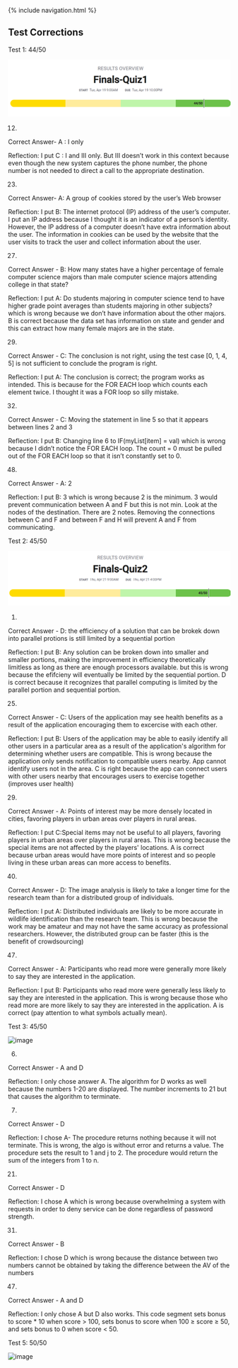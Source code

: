 {% include navigation.html %}

## Test Corrections 

Test 1: 44/50

![img_1.png](img_1.png)

12.

Correct Answer- A : I only


Reflection: I put C : I and III only. But III doesn’t work in this context because even though the new system captures the phone number, the phone number is not needed to direct a call to the appropriate destination.


23.

Correct Answer- A: A group of cookies stored by the user’s Web browser

Reflection: I put B: The internet protocol (IP) address of the user’s computer. I put an IP address because I thought it is an indicator of a person’s identity. However, the IP address of a computer doesn’t have extra information about the user. The information in cookies can be used by the website that the user visits to track the user and collect information about the user.


27.

Correct Answer - B: How many states have a higher percentage of female computer science majors than male computer science majors attending college in that state?

Reflection: I put A: Do students majoring in computer science tend to have higher grade point averages than students majoring in other subjects? which is wrong because we don’t have information about the other majors. B is correct because the data set has information on state and gender and this can extract how many female majors are in the state.


29.

Correct Answer - C: The conclusion is not right, using the test case [0, 1, 4, 5] is not sufficient to conclude the program is right.

Reflection: I put A: The conclusion is correct; the program works as intended. This is because for the FOR EACH loop which counts each element twice. I thought it was a FOR loop so silly mistake.






32.

Correct Answer - C: Moving the statement in line 5 so that it appears between lines 2 and 3

Reflection: I put B: Changing line 6 to IF(myList[item] = val) which is wrong because I didn’t notice the FOR EACH loop. The count = 0 must be pulled out of the FOR EACH loop so that it isn’t constantly set to 0.



48.

Correct Answer - A: 2

Reflection: I put B: 3 which is wrong because 2 is the minimum. 3 would prevent communication between A and F but this is not min. Look at the nodes of the destination. There are 2 notes. Removing the connections between C and F and between F and H will prevent A and F from communicating.


Test 2: 45/50

![img.png](img.png)

1. 
Correct Answer - D: the efficiency of a solution that can be brokek down into parallel protions is still limited by a sequential portion

Reflection: I put B: Any solution can be broken down into smaller and smaller portions, making the improvement in efficiency theoretically limitless as long as there are enough processors available. but this is wrong because the efifcieny will eventually be limited by the sequential portion. D is correct because it recognizes that parallel computing is limited by the parallel portion and sequential portion.

25.
Correct Answer - C: Users of the application may see health benefits as a result of the application encouraging them to excercise with each other. 

Reflection: I put B: Users of the application may be able to easily identify all other users in a particular area as a result of the application's algorithm for determining whether users are compatible. This is wrong because the application only sends notification to compatible users nearby. App cannot identify users not in the area. C is right because the app can connect users with other users nearby that encourages users to exercise together (improves user health)


29.
Correct Answer - A: Points of interest may be more densely located in cities, favoring players in urban areas over players in rural areas.

Reflection: I put C:Special items may not be useful to all players, favoring players in urban areas over players in rural areas. This is wrong because the special items are not affected by the players' locations. A is correct because urban areas would have more points of interest and so people living in these urban areas can more access to benefits.

40.
Correct Answer - D: The image analysis is likely to take a longer time for the research team than for a distributed group of individuals.

Reflection: I put A: Distributed individuals are likely to be more accurate in wildlife identification than the research team. This is wrong because the work may be amateur and may not have the same accuracy as professional researchers. However, the distributed group can be faster (this is the benefit of crowdsourcing)

47.
Correct Answer - A: Participants who read more were generally more likely to say they are interested in the application.

Reflection: I put B: Participants who read more were generally less likely to say they are interested in the application. This is wrong because those who read more are more likely to say they are interested in the application. A is correct (pay attention to what symbols actually mean). 

Test 3: 45/50

![image](https://user-images.githubusercontent.com/72752116/166516357-578187e6-4ac5-4968-a44e-5a629b4419bc.png)

6. 
Correct Answer - A and D

Reflection: I only chose answer A. The algorithm for D works as well because the numbers 1-20 are displayed. The number increments to 21 but that causes the algorithm to terminate.

7. 
Correct Answer - D

Reflection: I chose A- The procedure returns nothing because it will not terminate. This is wrong, the algo is without error and returns a value. The procedure sets the result to 1 and j to 2. The procedure would return the sum of the integers from 1 to n.

21. 
Correct Answer - D

Reflection: I chose A which is wrong because overwhelming a system with requests in order to deny service can be done regardless of password strength. 

31. 
Correct Answer - B 

Reflection: I chose D which is wrong because the distance between two numbers cannot be obtained by taking the difference between the AV of the numbers

47. 
Correct Answer - A and D

Reflection: I only chose A but D also works. This code segment sets bonus to score * 10 when score > 100, sets bonus to score when 100 ≥ score ≥ 50, and sets bonus to 0 when score < 50.

Test 5: 50/50

![image](https://user-images.githubusercontent.com/72752116/167197508-19e4de14-a1ce-404f-9788-00f933378aaf.png)

